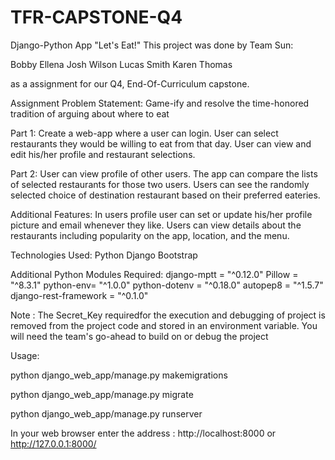 # TFR-CAPSTONE-Q4

Django-Python App "Let's Eat!" This project was done by Team Sun:

Bobby Ellena
Josh Wilson
Lucas Smith
Karen Thomas

as a assignment for our Q4, End-Of-Curriculum capstone.

Assignment Problem Statement: Game-ify and resolve the time-honored tradition of arguing about where to eat

Part 1: Create a web-app where a user can login. User can select restaurants they would be willing to eat from that day.
User can view and edit his/her profile and restaurant selections.

Part 2: User can view profile of other users. The app can compare the lists of selected restaurants for those two users.
Users can see the randomly selected choice of destination restaurant based on their preferred eateries.

Additional Features: In users profile user can set or update his/her profile picture and email whenever they like. Users
can view details about the restaurants including popularity on the app, location, and the menu. 

Technologies Used:
Python 
Django 
Bootstrap 

Additional Python Modules Required: 
django-mptt = "^0.12.0" 
Pillow = "^8.3.1" 
python-env= "^1.0.0" 
python-dotenv = "^0.18.0" 
autopep8 = "^1.5.7" 
django-rest-framework = "^0.1.0" 

Note : The Secret_Key requiredfor the execution and debugging of project is removed from the project code and stored in an environment variable. 
You will need the team's go-ahead to build on or debug the project

Usage: 

python django_web_app/manage.py makemigrations

python django_web_app/manage.py migrate

python django_web_app/manage.py runserver

In your web browser enter the address : http://localhost:8000 or http://127.0.0.1:8000/
